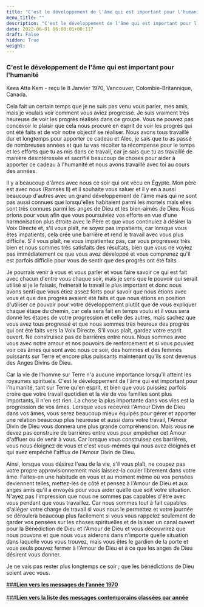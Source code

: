```yaml
---
title: "C'est le développement de l'âme qui est important pour l'humanité"
menu_title: ""
description: "C'est le développement de l'âme qui est important pour l'humanité"
date: 2022-06-01 06:00:01+00:117
draft: False
hidden: True
weight:
---
```

### C'est le développement de l'âme qui est important pour l'humanité

Keea Atta Kem - reçu le 8 Janvier 1970, Vancouver, Colombie-Britannique, Canada.

Cela fait un certain temps que je ne suis pas venu vous parler, mes amis, mais je voulais voir comment vous aviez progressé. Je suis vraiment très heureuse de voir les progrès réalisés dans ce groupe. Vous ne pouvez pas concevoir le plaisir que cela nous procure en esprit de voir les progrès qui ont été faits et de voir notre objectif se réaliser. Nous avons tous travaillé dur et longtemps pour apporter ce cadeau et Alec, je sais que tu as passé de nombreuses années et que tu vas récolter ta récompense pour le temps et les efforts que tu as mis dans ce travail, car je sais que tu as travaillé de manière désintéressée et sacrifié beaucoup de choses pour aider à apporter ce cadeau à l'humanité et nous avons travaillé avec toi au cours des années.

Il y a beaucoup d'âmes avec nous ce soir qui ont vécu en Égypte. Mon père est avec nous (Ramsès II) et il souhaite vous saluer et il y en a aussi beaucoup d'autres avec un grand développement de l'âme mais qui ne sont pas aussi connues que lorsqu'elles habitaient parmi les mortels mais elles sont très connues parmi les anges de Dieu et les bien-aimés de Dieu. Nous prions pour vous afin que vous poursuiviez vos efforts en vue d'une harmonisation plus étroite avec le Père et que vous continuiez à désirer la Voix Directe et, s'il vous plaît, ne soyez pas impatients, car lorsque vous êtes impatients, cela crée une barrière et rend le travail avec vous plus difficile. S'il vous plaît, ne vous impatientez pas, car vous progressez très bien et nous sommes très satisfaits des résultats, bien que vous ne voyiez pas immédiatement ce que vous avez développé et vous comprenez qu'il est parfois difficile pour vous de sentir que des progrès ont été faits.

Je pourrais venir à vous et vous parler et vous faire savoir ce qui est fait avec chacun d'entre vous chaque soir, mais je sens que le pouvoir qui serait utilisé si je le faisais, freinerait le travail le plus important et donc nous avons senti que vous étiez assez forts pour savoir que nous étions avec vous et que des progrès avaient été faits et que nous étions en position d'utiliser ce pouvoir pour votre développement plutôt que de vous expliquer chaque étape du chemin, car cela sera fait en temps voulu et il vous sera donné les étapes de votre progression et celle des autres, mais sachez que vous avez tous progressé et que nous sommes très heureux des progrès qui ont été faits vers la Voix Directe. S'il vous plaît, gardez votre esprit ouvert. Ne construisez pas de barrières entre nous. Nous sommes avec vous avec notre amour et nos pouvoirs de renforcement et si vous pouviez voir ces âmes qui sont avec nous ce soir, des hommes et des femmes puissants sur Terre et encore plus puissants maintenant qu'ils sont devenus des Anges Divins de Dieu.

Car la vie de l'homme sur Terre n'a aucune importance lorsqu'il atteint les royaumes spirituels. C'est le développement de l'âme qui est important pour l'humanité, tant sur Terre qu'en esprit, et bien que vous puissiez parfois croire que votre travail quotidien et la vie de vos familles sont plus importants, il n'en est rien. La chose la plus importante dans vos vies est la progression de vos âmes. Lorsque vous recevrez l'Amour Divin de Dieu dans vos âmes, vous serez beaucoup mieux équipés pour gérer et apporter une relation beaucoup plus heureuse et aussi dans votre travail, l'Amour Divin de Dieu vous donnera une plus grande compréhension. Mais vous ne devez pas construire de barrières entre vous pour empêcher cet Amour d'affluer ou de venir à vous. Car lorsque vous construisez ces barrières, vous nous éloignez de vous et c'est vous-mêmes qui nous avez éloignés et qui avez empêché l'afflux de l'Amour Divin de Dieu. 

Ainsi, lorsque vous désirez l'eau de la vie, s'il vous plaît, ne coupez pas votre propre approvisionnement mais laissez-la couler librement dans votre âme. Faites-en une habitude en vous et au moment même où vos pensées deviennent telles, mettez-les de côté et pensez à l'Amour de Dieu et aux anges amis qu'il a envoyés pour vous aider quelle que soit votre situation. N'ayez pas l'impression que nous ne sommes pas capables d'être avec vous pendant que vous travaillez. Car nous sommes tout à fait capables d'alléger votre charge de travail si vous nous le permettez et votre journée se déroulera beaucoup plus facilement si vous vous rappelez seulement de garder vos pensées sur les choses spirituelles et de laisser un canal ouvert pour la Bénédiction de Dieu et l'Amour de Dieu et vous découvrirez que nous pouvons et que nous vous aiderons dans n'importe quelle situation dans laquelle vous vous trouvez, mais vous êtes le gardien de la porte et vous seuls pouvez fermer à l'Amour de Dieu et à ce que les anges de Dieu désirent vous donner.

Je ne vais pas rester plus longtemps ce soir ; que les bénédictions de Dieu soient avec vous.

[###**Lien vers les messages de l’année 1970**](/fr-contemporary-messages/fr-contemporary-messages-by-date-order/fr-contemporary-messages-1970/)
<br>
<br>
[###**Lien vers la liste des messages contemporains classées par année**](+/fr-contemporary-messages/fr-contemporary-messages-by-date-order/)